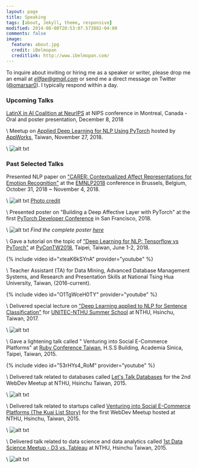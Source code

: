 ```yaml
---
layout: page
title: Speaking
tags: [about, Jekyll, theme, responsive]
modified: 2014-08-08T20:53:07.573882-04:00
comments: false
image:
  feature: about.jpg
  credit: iBelmopan
  creditlink: http://www.ibelmopan.com/
---
```


To inquire about inviting or hiring me as a speaker or writer, please drop me an email at *ellfae@gmail.com* or send me a direct message on Twitter ([@omarsar0](https://twitter.com/omarsar0)). I typically respond within a day.

### Upcoming Talks
[LatinX in AI Coalition at NeurIPS](http://www.latinxinai.org/nips-2018-presenters) at NIPS conference in Montreal, Canada - Oral and poster presentation, December 8, 2018

\\
Meetup on [Applied Deep Learning for NLP Using PyTorch](https://www.eventbrite.com/e/applied-deep-learning-for-nlp-using-pytorch-tickets-52773928240) hosted by [AppWorks](https://appworks.tw/), Taiwan, November 27, 2018.

\\
![alt txt](https://github.com/omarsar/omarsar.github.io/blob/master/images/appworksnlp.jpg?raw=true)

### Past Selected Talks
Presented NLP paper on ["CARER: Contextualized Affect Representations for Emotion Recognition"](https://aclanthology.info/papers/D18-1404/d18-1404) at the [EMNLP2018](http://emnlp2018.org/) conference in Brussels, Belgium, October 31, 2018 ~ November 4, 2018.

\\
![alt txt](https://github.com/omarsar/omarsar.github.io/blob/master/images/emnlp2018.jpg?raw=true)
[Photo credit](https://twitter.com/stjaco)

\\
Presented poster on "Building a Deep Affective Layer with PyTorch" at the first [PyTorch Developer Conference](https://pytorch.fbreg.com/) in San Francisco, 2018. 

\\
![alt txt](https://github.com/omarsar/omarsar.github.io/blob/master/images/pytorch_conf.png?raw=true)
*Find the complete poster [here](https://www.dropbox.com/s/rh3f6de498ccs5i/pytorch_conf.pdf?dl=0)*


\\
Gave a tutorial on the topic of ["Deep Learning for NLP: Tensorflow vs PyTorch"](https://www.youtube.com/watch?v=xteaK6kSYnA) at [PyConTW2018](https://tw.pycon.org/2018/en-us/events/talk/595815827790364848/), Taipei, Taiwan, June 1-2, 2018.


{% include video id="xteaK6kSYnA" provider="youtube" %}


\\
Teacher Assistant (TA) for Data Mining, Advanced Database Management Systems, and Research and Presentation Skills at National Tsing Hua University, Taiwan, (2016-current).

{% include video id="O1TgWceH0TY" provider="youtube" %}


\\
Delivered special lecture on ["Deep Learning applied to NLP for Sentence Classification"](https://github.com/omarsar/text_mining_lab_2017) for [UNITEC-NTHU Summer School](https://sites.google.com/site/unitecnthusummerschool2017/) at NTHU, Hsinchu, Taiwan, 2017.

\\
![alt txt](https://github.com/omarsar/omarsar.github.io/blob/master/images/nlp_2017.png?raw=true)


\\
Gave a lightening talk called " Venturing into Social E-Commerce Platforms" at [Ruby Conference Taiwan](http://2015.rubyconf.tw/), H.S.S Building, Academia Sinica, Taipei, Taiwan, 2015.

{% include video id="53rHYs4_RoM" provider="youtube" %}


\\
Delivered talk related to databases called [Let's Talk Databases](https://www.facebook.com/events/841727325883157/) for the 2nd WebDev Meetup at NTHU, Hsinchu Taiwan, 2015.

\\
![alt txt](https://github.com/omarsar/omarsar.github.io/blob/master/images/webdevmeetup.jpg?raw=true)

\\
Delivered talk related to startups called [Venturing into Social E-Commerce Platforms (The Kuai List Story)](https://www.facebook.com/events/1591656864411298/) for the first WebDev Meetup hosted at NTHU, Hsinchu, Taiwan, 2015.

\\
![alt txt](https://github.com/omarsar/omarsar.github.io/blob/master/images/e-commerce.jpg?raw=true)

\\
Delivered talk related to data science and data analytics called [1st Data Science Meetup - D3 vs. Tableau](https://www.facebook.com/events/1430476117250104/) at NTHU, Hsinchu Taiwan, 2015.

\\
![alt txt](https://github.com/omarsar/omarsar.github.io/blob/master/images/visualizations.jpg?raw=true)


